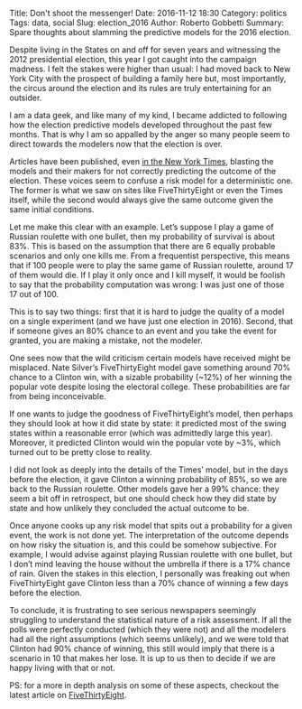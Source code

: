 Title: Don't shoot the messenger!
Date: 2016-11-12 18:30
Category: politics
Tags: data, social
Slug: election_2016
Author: Roberto Gobbetti
Summary: Spare thoughts about slamming the predictive models for the 2016 election.


Despite living in the States on and off for seven years and witnessing the 2012 presidential election, this year I got caught into the campaign madness. I felt the stakes were higher than usual: I had moved back to New York City with the prospect of building a family here but, most importantly, the circus around the election and its rules are truly entertaining for an outsider.

I am a data geek, and like many of my kind, I became addicted to following how the election predictive models developed throughout the past few months. That is why I am so appalled by the anger so many people seem to direct towards the modelers now that the election is over.

Articles have been published, even [in the New York Times](http://www.nytimes.com/2016/11/10/technology/the-data-said-clinton-would-win-why-you-shouldnt-have-believed-it.html), blasting the models and their makers for not correctly predicting the outcome of the election. These voices seem to confuse a risk model for a deterministic one. The former is what we saw on sites like FiveThirtyEight or even the Times itself, while the second would always give the same outcome given the same initial conditions.

Let me make this clear with an example. Let’s suppose I play a game of Russian roulette with one bullet, then my probability of survival is about 83%. This is based on the assumption that there are 6 equally probable scenarios and only one kills me. From a frequentist perspective, this means that if 100 people were to play the same game of Russian roulette, around 17 of them would die. If I play it only once and I kill myself, it would be foolish to say that the probability computation was wrong: I was just one of those 17 out of 100.

This is to say two things: first that it is hard to judge the quality of a model on a single experiment (and we have just one election in 2016). Second, that if someone gives an 80% chance to an event and you take the event for granted, you are making a mistake, not the modeler.

One sees now that the wild criticism certain models have received might be misplaced. Nate Silver’s FiveThirtyEight model gave something around 70% chance to a Clinton win, with a sizable probability (~12%) of her winning the popular vote despite losing the electoral college. These probabilities are far from being inconceivable.

If one wants to judge the goodness of FiveThirtyEight’s model, then perhaps they should look at how it did state by state: it predicted most of the swing states within a reasonable error (which was admittedly large this year). Moreover, it predicted Clinton would win the popular vote by ~3%, which turned out to be pretty close to reality.

I did not look as deeply into the details of the Times’ model, but in the days before the election, it gave Clinton a winning probability of 85%, so we are back to the Russian roulette. Other models gave her a 99% chance: they seem a bit off in retrospect, but one should check how they did state by state and how unlikely they concluded the actual outcome to be.

Once anyone cooks up any risk model that spits out a probability for a given event, the work is not done yet. The interpretation of the outcome depends on how risky the situation is, and this could be somehow subjective. For example, I would advise against playing Russian roulette with one bullet, but I don’t mind leaving the house without the umbrella if there is a 17% chance of rain. Given the stakes in this election, I personally was freaking out when FiveThirtyEight gave Clinton less than a 70% chance of winning a few days before the election.

To conclude, it is frustrating to see serious newspapers seemingly struggling to understand the statistical nature of a risk assessment. If all the polls were perfectly conducted (which they were not) and all the modelers had all the right assumptions (which seems unlikely), and we were told that Clinton had 90% chance of winning, this still would imply that there is a scenario in 10 that makes her lose. It is up to us then to decide if we are happy living with that or not.

PS: for a more in depth analysis on some of these aspects, checkout the latest article on [FiveThirtyEight](http://fivethirtyeight.com/features/why-fivethirtyeight-gave-trump-a-better-chance-than-almost-anyone-else/).


